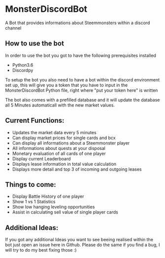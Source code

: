 # MonsterDiscordBot
A Bot that provides informations about Steemmonsters within a discord channel


## How to use the bot

In order to use the bot you got to have the following prerequisites installed
- Python3.6
- Discordpy

To setup the bot you also need to have a bot within the discord environment set up, this will 
give you a token that you have to input in the MonsterDiscordBot Python file, right where 
"put your token here" is written

The bot also comes with a prefilled database and it will update the database all 5 Minutes automaticall 
with the new market values.

## Current Functions:
- Updates the market data every 5 minutes
- Can display market prices for single cards and bcx
- Can display all informations about a Steemmonster player
- All informations about quests at your disposal
- Monetary evaluation of all cards of one player
- Display current Leaderboard
- Displays lease information in total value calculation
- Displays more detail and top 3 of incoming and outgoing leases

## Things to come:
- Display Battle History of one player 
- Show 1 vs 1 Statistics
- Show low hanging leveling opportunities
- Assist in calculating sell value of single player cards


## Additional Ideas:
If you got any additional Ideas you want to see beeing realised within the bot just open an issue 
here in Github.
Please do the same if you find a bug, I will try to do my best fixing those :)

